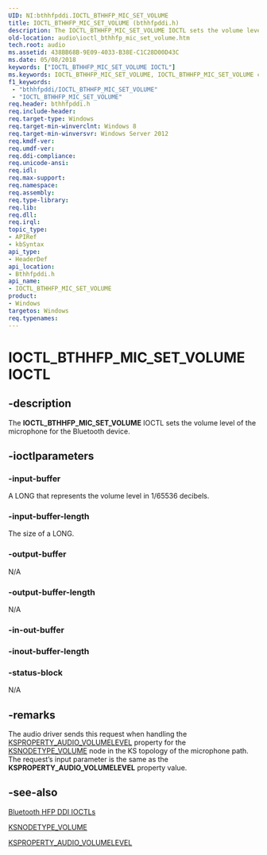 ```yaml
---
UID: NI:bthhfpddi.IOCTL_BTHHFP_MIC_SET_VOLUME
title: IOCTL_BTHHFP_MIC_SET_VOLUME (bthhfpddi.h)
description: The IOCTL_BTHHFP_MIC_SET_VOLUME IOCTL sets the volume level of the microphone for the Bluetooth device.
old-location: audio\ioctl_bthhfp_mic_set_volume.htm
tech.root: audio
ms.assetid: 438BB68B-9E09-4033-B38E-C1C28D00D43C
ms.date: 05/08/2018
keywords: ["IOCTL_BTHHFP_MIC_SET_VOLUME IOCTL"]
ms.keywords: IOCTL_BTHHFP_MIC_SET_VOLUME, IOCTL_BTHHFP_MIC_SET_VOLUME control, IOCTL_BTHHFP_MIC_SET_VOLUME control code [Audio Devices], audio.ioctl_bthhfp_mic_set_volume, bthhfpddi/IOCTL_BTHHFP_MIC_SET_VOLUME
f1_keywords:
 - "bthhfpddi/IOCTL_BTHHFP_MIC_SET_VOLUME"
 - "IOCTL_BTHHFP_MIC_SET_VOLUME"
req.header: bthhfpddi.h
req.include-header: 
req.target-type: Windows
req.target-min-winverclnt: Windows 8
req.target-min-winversvr: Windows Server 2012
req.kmdf-ver: 
req.umdf-ver: 
req.ddi-compliance: 
req.unicode-ansi: 
req.idl: 
req.max-support: 
req.namespace: 
req.assembly: 
req.type-library: 
req.lib: 
req.dll: 
req.irql: 
topic_type:
- APIRef
- kbSyntax
api_type:
- HeaderDef
api_location:
- Bthhfpddi.h
api_name:
- IOCTL_BTHHFP_MIC_SET_VOLUME
product:
- Windows
targetos: Windows
req.typenames: 
---
```


# IOCTL_BTHHFP_MIC_SET_VOLUME IOCTL


## -description


The <b>IOCTL_BTHHFP_MIC_SET_VOLUME</b> 
   IOCTL sets the  volume level of the microphone for the Bluetooth device.


## -ioctlparameters




### -input-buffer

A LONG that represents the volume level in 1/65536 decibels.


### -input-buffer-length

The size of a LONG.


### -output-buffer

N/A


### -output-buffer-length

N/A


### -in-out-buffer








### -inout-buffer-length








### -status-block

N/A


## -remarks



The audio driver sends this request when handling the <a href="https://docs.microsoft.com/windows-hardware/drivers/audio/ksproperty-audio-volumelevel">KSPROPERTY_AUDIO_VOLUMELEVEL</a> property for the <a href="https://docs.microsoft.com/windows-hardware/drivers/audio/ksnodetype-volume">KSNODETYPE_VOLUME</a> node in the KS topology of the microphone path. The request’s input parameter is the same as the <b>KSPROPERTY_AUDIO_VOLUMELEVEL</b> property value.




## -see-also




<a href="https://docs.microsoft.com/windows-hardware/drivers/audio/bluetooth-hfp-ddi-ioctls">Bluetooth HFP DDI IOCTLs</a>



<a href="https://docs.microsoft.com/windows-hardware/drivers/audio/ksnodetype-volume">KSNODETYPE_VOLUME</a>



<a href="https://docs.microsoft.com/windows-hardware/drivers/audio/ksproperty-audio-volumelevel">KSPROPERTY_AUDIO_VOLUMELEVEL</a>
 

 

